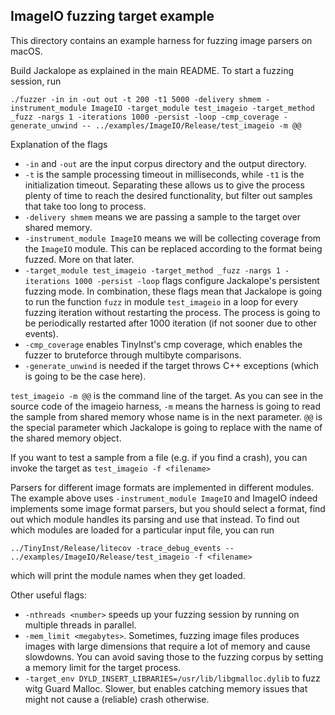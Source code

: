 ## ImageIO fuzzing target example

This directory contains an example harness for fuzzing image parsers on macOS.

Build Jackalope as explained in the main README. To start a fuzzing session, run

`./fuzzer -in in -out out -t 200 -t1 5000 -delivery shmem -instrument_module ImageIO -target_module test_imageio -target_method _fuzz -nargs 1 -iterations 1000 -persist -loop -cmp_coverage -generate_unwind -- ../examples/ImageIO/Release/test_imageio -m @@`

Explanation of the flags
 - `-in` and `-out` are the input corpus directory and the output directory.
 - `-t` is the sample processing timeout in milliseconds, while `-t1` is the initialization timeout. Separating these allows us to give the process plenty of time to reach the desired functionality, but filter out samples that take too long to process.
 - `-delivery shmem` means we are passing a sample to the target over shared memory.
 - `-instrument_module ImageIO` means we will be collecting coverage from the `ImageIO` module. This can be replaced according to the format being fuzzed. More on that later.
 - `-target_module test_imageio -target_method _fuzz -nargs 1 -iterations 1000 -persist -loop` flags configure Jackalope's persistent fuzzing mode. In combination, these flags mean that Jackalope is going to run the function `fuzz` in module `test_imageio` in a loop for every fuzzing iteration without restarting the process. The process is going to be periodically restarted after 1000 iteration (if not sooner due to other events).
 - `-cmp_coverage` enables TinyInst's cmp coverage, which enables the fuzzer to bruteforce through multibyte comparisons.
 - `-generate_unwind` is needed if the target throws C++ exceptions (which is going to be the case here).
 
 `test_imageio -m @@` is the command line of the target. As you can see in the source code of the imageio harness, `-m` means the harness is going to read the sample from shared memory whose name is in the next parameter. `@@` is the special parameter which Jackalope is going to replace with the name of the shared memory object.
 
If you want to test a sample from a file (e.g. if you find a crash), you can invoke the target as `test_imageio -f <filename>`

Parsers for different image formats are implemented in different modules. The example above uses `-instrument_module ImageIO` and ImageIO indeed implements some image format parsers, but you should select a format, find out which module handles its parsing and use that instead. To find out which modules are loaded for a particular input file, you can run

`../TinyInst/Release/litecov -trace_debug_events -- ../examples/ImageIO/Release/test_imageio -f <filename>`

which will print the module names when they get loaded.

Other useful flags:
 - `-nthreads <number>` speeds up your fuzzing session by running on multiple threads in parallel.
 - `-mem_limit <megabytes>`. Sometimes, fuzzing image files produces images with large dimensions that require a lot of memory and cause slowdowns. You can avoid saving those to the fuzzing corpus by setting a memory limit for the target process.
 - `-target_env DYLD_INSERT_LIBRARIES=/usr/lib/libgmalloc.dylib` to fuzz witg Guard Malloc. Slower, but enables catching memory issues that might not cause a (reliable) crash otherwise.
